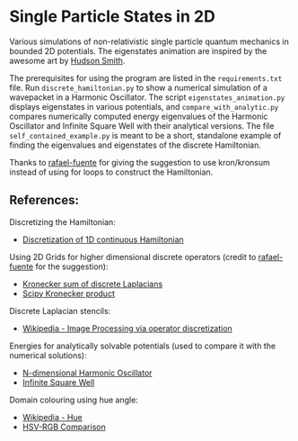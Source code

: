 # Single Particle States in 2D

Various simulations of non-relativistic single particle quantum mechanics in bounded 2D potentials.
The eigenstates animation are inspired by the awesome art by [Hudson Smith](https://www.instagram.com/hudthescientist/).

The prerequisites for using the program are listed in the `requirements.txt` file. Run `discrete_hamiltonian.py` to show a numerical simulation of
a wavepacket in a Harmonic Oscillator. The script `eigenstates_animation.py` displays eigenstates in various potentials, and `compare_with_analytic.py` compares
numerically computed energy eigenvalues of the Harmonic Oscillator and Infinite Square Well with their analytical versions. The file `self_contained_example.py` is meant to be a short, standalone example of finding the eigenvalues and eigenstates of the discrete Hamiltonian.

Thanks to [rafael-fuente](https://github.com/rafael-fuente) for giving the suggestion to use kron/kronsum instead of using for loops to construct the Hamiltonian.

## References:

Discretizing the Hamiltonian:
 - [Discretization of 1D continuous Hamiltonian](https://wiki.physics.udel.edu/phys824/Discretization_of_1D_continuous_Hamiltonian)

Using 2D Grids for higher dimensional discrete operators (credit to [rafael-fuente](https://github.com/rafael-fuente) for the suggestion):
 - [Kronecker sum of discrete Laplacians](https://en.wikipedia.org/wiki/Kronecker_sum_of_discrete_Laplacians)
 - [Scipy Kronecker product](https://docs.scipy.org/doc/scipy/reference/generated/scipy.sparse.kron.html)

Discrete Laplacian stencils:
- [Wikipedia - Image Processing via operator discretization](https://en.wikipedia.org/wiki/Discrete_Laplace_operator#Implementation%20via%20operator%20discretization)

Energies for analytically solvable potentials (used to compare it with the numerical solutions):
- [N-dimensional Harmonic Oscillator](https://en.wikipedia.org/wiki/Quantum_harmonic_oscillator#N-dimensional_isotropic_harmonic_oscillator)
- [Infinite Square Well](https://en.wikipedia.org/wiki/Particle_in_a_box#Higher-dimensional_boxes)

Domain colouring using hue angle:
- [Wikipedia - Hue](https://en.wikipedia.org/wiki/Hue)
- [HSV-RGB Comparison](https://en.wikipedia.org/wiki/File:HSV-RGB-comparison.svg)
